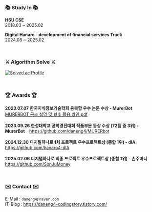 ### 📚 Study In 📚
  **HSU CSE** <br>
  2018.03 ~ 2025.02

  **Digital Hanaro - development of financial services Track** <br>
  2024.08 ~ 2025.02

<br>
</div>
	
### ⚔ Algorithm Solve ⚔	
[![Solved.ac Profile](http://mazassumnida.wtf/api/v2/generate_badge?boj=daneng4)](https://solved.ac/daneng4/)
  
  <br>
</div>
	
### 🏆 Awards 🏆

 **2023.07.07 한국지식정보기술학회 융복합 우수 논문 수상 - MurerBot** &ensp; [MURERBOT 구조 설명 및 향후 활용 방안.pdf](https://github.com/daneng4/daneng4/files/13226541/MURERBOT.pdf) 
<br>
<br>
 **2023.09.26 한성대학교 공학경진대회 작품부문 동상 수상 (72팀 중 3위) - MurerBot** &ensp; https://github.com/daneng4/MURERbot
<br>
<br>
**2024.12.30 디지털하나로 1차 프로젝트 우수프로젝트상 (종합 1위) - dIA** &ensp; https://github.com/hanaro4-dIA
<br>
<br>
**2025.02.06 디지털하나로 최종 프로젝트 우수프로젝트상 (종합 1위) - 손주머니** &ensp; https://github.com/SonJuMoney

<br>

### ✉️ Contact ✉️

E-Mail : `daneng4@naver.com` <br>
IT-Blog : https://daneng4-codingstory.tistory.com/ 

</div>
